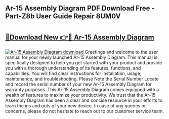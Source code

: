 ## Ar-15 Assembly Diagram PDF Download Free - Part-Z8b User Guide Repair 8UM0V

# <h2><a href="http://dfjiput.blite.top/?on=Ar-15+Assembly+Diagram">🔗Download New 👉🔴 Ar-15 Assembly Diagram</a></h2>

[![Ar-15 Assembly Diagram download](https://i.imgur.com/lujVjoI.png)](http://dfjiput.blite.top/?on=Ar-15+Assembly+Diagram)
Greetings and welcome to the user manual for your newly launched Ar-15 Assembly Diagram. This manual is specifically designed to help you get started with your product and provide you with a thorough understanding of its features, functions, and capabilities. You will find clear instructions for installation, usage, maintenance, and troubleshooting. Please Note the Serial Number Locate and record the serial number of your new Ar-15 Assembly Diagram for warranty purposes. This Ar-15 Assembly Diagram comes equipped with a wealth of features to maximize your productivity. We trust that the Ar-15 Assembly Diagram has been a clear and concise resource in your efforts to learn the ins and outs of your new device. In case of any queries or concerns, please do not hesitate to reach out to our customer service team.
